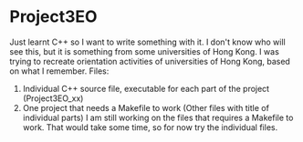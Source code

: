 # Project3EO
Just learnt C++ so I want to write something with it. 
I don't know who will see this, but it is something from some universities of Hong Kong. 
I was trying to recreate orientation activities of universities of Hong Kong, based on what I remember. 
Files: 
1. Individual C++ source file, executable for each part of the project (Project3EO_xx)
2. One project that needs a Makefile to work (Other files with title of individual parts)
I am still working on the files that requires a Makefile to work. That would take some time, so for now try the individual files. 
